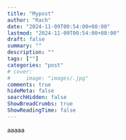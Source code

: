 ```yaml
---
title: "Mypost"
author: "Rach"
date: "2024-11-09T00:54:00+08:00"
lastmod: "2024-11-09T00:54:00+08:00"
draft: false
summary: ""
description: ""
tags: [""]
categories: "post"
# cover:
#     image: "images/.jpg"
comments: true
hideMeta: false
searchHidden: false
ShowBreadCrumbs: true
ShowReadingTime: false
---
```

aaaaa